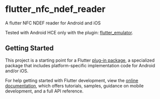 # flutter_nfc_ndef_reader

A flutter NFC NDEF reader for Android and iOS

Tested with Android HCE only with the plugin: [flutter_emulator](https://github.com/atech-dev/flutter_nfc_emulator.git).

## Getting Started

This project is a starting point for a Flutter
[plug-in package](https://flutter.dev/developing-packages/),
a specialized package that includes platform-specific implementation code for
Android and/or iOS.

For help getting started with Flutter development, view the
[online documentation](https://flutter.dev/docs), which offers tutorials,
samples, guidance on mobile development, and a full API reference.
